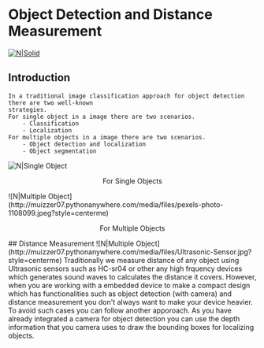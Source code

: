 # Object Detection and Distance Measurement

[![N|Solid](http://muizzer07.pythonanywhere.com/media/files/YOLO-m-ram-copy_RQByeS4.jpg)](https://pjreddie.com/darknet/yolo?style=centerme)


## Introduction
    In a traditional image classification approach for object detection there are two well-known 
    strategies.
    For single object in a image there are two scenarios.
        - Classification
        - Localization
    For multiple objects in a image there are two scenarios.
        - Object detection and localization
        - Object segmentation
![N|Single Object](http://muizzer07.pythonanywhere.com/media/files/puppy-1903313__340.jpg?style=centerme)
<p align="center"> 
For Single Objects
</p> 
![N|Multiple Object](http://muizzer07.pythonanywhere.com/media/files/pexels-photo-1108099.jpeg?style=centerme)
<p align="center"> 
For Multiple Objects
</p> 
## Distance Measurement
![N|Multiple Object](http://muizzer07.pythonanywhere.com/media/files/Ultrasonic-Sensor.jpg?style=centerme)
Traditionally we measure distance of any object using Ultrasonic sensors such as HC-sr04 or other any high frquency devices which generates sound waves to calculates the distance it covers.
However, when you are working with a embedded device to make a compact design which has functionalities such as object detection (with camera) and distance measurement you don't always want to make your device heavier. To avoid such cases you can follow another apporoach. As you have already integrated a camera for object detection you can use the depth information that you camera uses to draw the bounding boxes for localizing objects.
